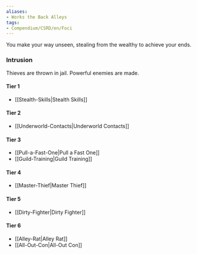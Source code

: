 ```yaml
---  
aliases:  
- Works the Back Alleys  
tags:  
- Compendium/CSRD/en/Foci  
---
```

  
You make your way unseen, stealing from the wealthy to achieve your ends.  
 ### Intrusion  
Thieves are thrown in jail. Powerful enemies are made.
  
#### Tier 1  
* [[Stealth-Skills|Stealth Skills]]  
#### Tier 2  
  
* [[Underworld-Contacts|Underworld Contacts]]  
#### Tier 3  
  
  - [[Pull-a-Fast-One|Pull a Fast One]]  
  - [[Guild-Training|Guild Training]]  
#### Tier 4  
  
* [[Master-Thief|Master Thief]]  
#### Tier 5  
  
* [[Dirty-Fighter|Dirty Fighter]]  
#### Tier 6  
  
  - [[Alley-Rat|Alley Rat]]  
  - [[All-Out-Con|All-Out Con]]  
